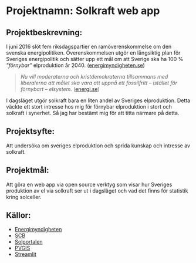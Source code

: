 # Projektnamn: Solkraft web app

## Projektbeskrevning:
I juni 2016 slöt fem riksdagspartier en ramöverenskommelse om den svenska 
energipolitiken. Överenskommelsen utgör en långsiktig plan för Sveriges energipolitik 
och sätter upp ett mål om att Sverige ska ha 100 % *"förnybar"* elproduktion år 2040. 
([energimyndigheten.se](https://www.energimyndigheten.se/fornybart/solelportalen/lar-dig-mer-om-solceller/malsattningar-for-solceller-i-sverige/))

> *Nu vill moderaterna och kristdemokraterna tillsammans med liberalerna att 
målet ska vara att uppnå ett fossilfritt – istället för förnybart – elsystem.* ([energi.se](https://www.energi.se/artiklar/branschen-hoppas-pa-en-ny-energioverenskommelse/))

I dagsläget utgör solkraft bara en liten andel av Sveriges elproduktion. Detta väckte 
ett stort intresse hos mig för förnybar elproduktion i stort och solkraft i synerhet.
Så jag har bestämt mig för att titta närmare på detta.

## Projektsyfte:
Att undersöka om sveriges elproduktion och sprida kunskap och intresse av solkraft.

## Projektmål:
Att göra en web app via open source verktyg som visar hur Sveriges produktion av el 
via solkraft ser ut i dagsläget och vad det finns för statistik kring solceller.

## Källor:

- [Energimyndigheten](http://www.energimyndigheten.se/statistik/solstatistik/)
- [SCB](https://www.scb.se/hitta-statistik/statistik-efter-amne/energi/tillforsel-och-anvandning-av-energi/manatlig-elstatistik-och-byten-av-elleverantor/)
- [Solportalen](http://www.energimyndigheten.se/fornybart/solelportalen/)
- [PVGIS](https://joint-research-centre.ec.europa.eu/pvgis-photovoltaic-geographical-information-system_en)
- [Streamlit](https://streamlit.io/)

